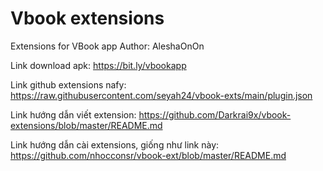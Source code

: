 # Vbook extensions
Extensions for VBook app
Author: AleshaOnOn

Link download apk: https://bit.ly/vbookapp

Link github extensions nafy: https://raw.githubusercontent.com/seyah24/vbook-exts/main/plugin.json

Link hướng dẫn viết extension: https://github.com/Darkrai9x/vbook-extensions/blob/master/README.md

Link hướng dẫn cài extensions, giống như link này: https://github.com/nhocconsr/vbook-ext/blob/master/README.md
